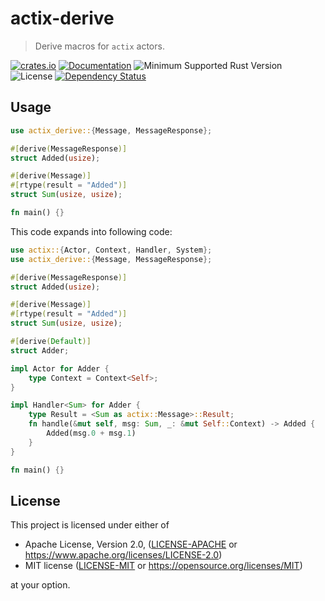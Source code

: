 # actix-derive

> Derive macros for `actix` actors.

<!-- prettier-ignore-start -->

[![crates.io](https://img.shields.io/crates/v/actix-derive?label=latest)](https://crates.io/crates/actix-derive)
[![Documentation](https://docs.rs/actix-derive/badge.svg?version=0.6.0)](https://docs.rs/actix-derive/0.6.0)
![Minimum Supported Rust Version](https://img.shields.io/badge/rustc-1.68+-ab6000.svg)
![License](https://img.shields.io/crates/l/actix-derive.svg)
[![Dependency Status](https://deps.rs/crate/actix/0.6.0/status.svg)](https://deps.rs/crate/actix/0.6.0)

<!-- prettier-ignore-end -->

## Usage

```rust
use actix_derive::{Message, MessageResponse};

#[derive(MessageResponse)]
struct Added(usize);

#[derive(Message)]
#[rtype(result = "Added")]
struct Sum(usize, usize);

fn main() {}
```

This code expands into following code:

```rust
use actix::{Actor, Context, Handler, System};
use actix_derive::{Message, MessageResponse};

#[derive(MessageResponse)]
struct Added(usize);

#[derive(Message)]
#[rtype(result = "Added")]
struct Sum(usize, usize);

#[derive(Default)]
struct Adder;

impl Actor for Adder {
    type Context = Context<Self>;
}

impl Handler<Sum> for Adder {
    type Result = <Sum as actix::Message>::Result;
    fn handle(&mut self, msg: Sum, _: &mut Self::Context) -> Added {
        Added(msg.0 + msg.1)
    }
}

fn main() {}
```

## License

This project is licensed under either of

- Apache License, Version 2.0, ([LICENSE-APACHE](LICENSE-APACHE) or https://www.apache.org/licenses/LICENSE-2.0)
- MIT license ([LICENSE-MIT](LICENSE-MIT) or https://opensource.org/licenses/MIT)

at your option.
